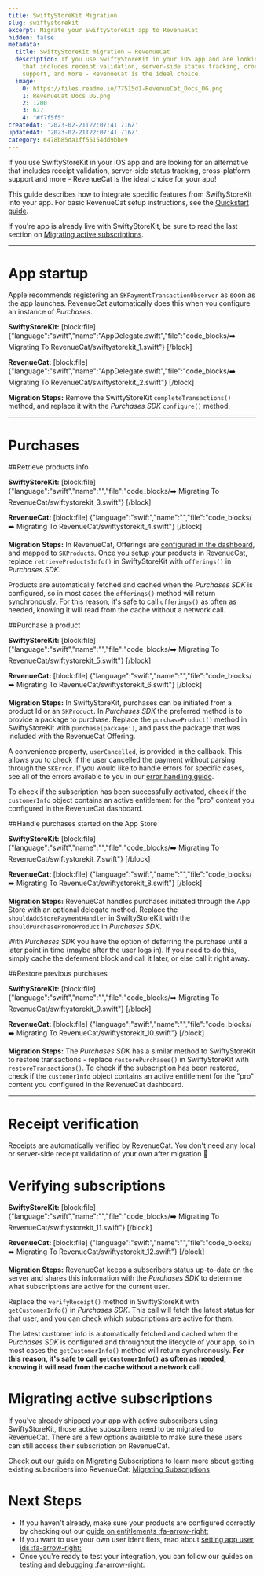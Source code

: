 ```yaml
---
title: SwiftyStoreKit Migration
slug: swiftystorekit
excerpt: Migrate your SwiftyStoreKit app to RevenueCat
hidden: false
metadata:
  title: SwiftyStoreKit migration – RevenueCat
  description: If you use SwiftyStoreKit in your iOS app and are looking for an alternative
    that includes receipt validation, server-side status tracking, cross-platform
    support, and more - RevenueCat is the ideal choice.
  image:
    0: https://files.readme.io/77515d1-RevenueCat_Docs_OG.png
    1: RevenueCat Docs OG.png
    2: 1200
    3: 627
    4: "#f7f5f5"
createdAt: '2023-02-21T22:07:41.716Z'
updatedAt: '2023-02-21T22:07:41.716Z'
category: 6478b85da1ff55154dd9bbe9
---
```

If you use SwiftyStoreKit in your iOS app and are looking for an alternative that includes receipt validation, server-side status tracking, cross-platform support and more - RevenueCat is the ideal choice for your app!

This guide describes how to integrate specific features from SwiftyStoreKit into your app. For basic RevenueCat setup instructions, see the [Quickstart guide](doc:getting-started-1).

If you're app is already live with SwiftyStoreKit, be sure to read the last section on [Migrating active subscriptions](doc:swiftystorekit#section-migrating-active-subscriptions).

-------------------------------------
# App startup

Apple recommends registering an `SKPaymentTransactionObserver` as soon as the app launches. RevenueCat automatically does this when you configure an instance of *Purchases*.

**SwiftyStoreKit:**
[block:file]
{"language":"swift","name":"AppDelegate.swift","file":"code_blocks/➡️ Migrating To RevenueCat/swiftystorekit_1.swift"}
[/block]


**RevenueCat:**
[block:file]
{"language":"swift","name":"AppDelegate.swift","file":"code_blocks/➡️ Migrating To RevenueCat/swiftystorekit_2.swift"}
[/block]

**Migration Steps:**
Remove the SwiftyStoreKit `completeTransactions()` method, and replace it with the *Purchases SDK* `configure()` method.

-------------------------------------
# Purchases

##Retrieve products info

**SwiftyStoreKit:**
[block:file]
{"language":"swift","name":"","file":"code_blocks/➡️ Migrating To RevenueCat/swiftystorekit_3.swift"}
[/block]

**RevenueCat:**
[block:file]
{"language":"swift","name":"","file":"code_blocks/➡️ Migrating To RevenueCat/swiftystorekit_4.swift"}
[/block]

**Migration Steps:**
In RevenueCat, Offerings are [configured in the dashboard](doc:entitlements), and mapped to `SKProduct`s. Once you setup your products in RevenueCat, replace `retrieveProductsInfo()` in SwiftyStoreKit with `offerings()` in *Purchases SDK*.

Products are automatically fetched and cached when the *Purchases SDK* is configured, so in most cases the `offerings()` method will return synchronously. For this reason, it's safe to call `offerings()` as often as needed, knowing it will read from the cache without a network call.


##Purchase a product

**SwiftyStoreKit:**
[block:file]
{"language":"swift","name":"","file":"code_blocks/➡️ Migrating To RevenueCat/swiftystorekit_5.swift"}
[/block]

**RevenueCat:**
[block:file]
{"language":"swift","name":"","file":"code_blocks/➡️ Migrating To RevenueCat/swiftystorekit_6.swift"}
[/block]

**Migration Steps:**
In SwiftyStoreKit, purchases can be initiated from a product Id or an `SKProduct`. In *Purchases SDK* the preferred method is to provide a package to purchase. Replace the `purchaseProduct()` method in SwiftyStoreKit with `purchase(package:)`, and pass the package that was included with the RevenueCat Offering.

A convenience property, `userCancelled`, is provided in the callback. This allows you to check if the user cancelled the payment without parsing through the `SKError`. If you would like to handle errors for specific cases, see all of the errors available to you in our [error handling guide](doc:errors).

To check if the subscription has been successfully activated, check if the `customerInfo` object contains an active entitlement for the "pro" content you configured in the RevenueCat dashboard. 

##Handle purchases started on the App Store

**SwiftyStoreKit:**
[block:file]
{"language":"swift","name":"","file":"code_blocks/➡️ Migrating To RevenueCat/swiftystorekit_7.swift"}
[/block]

**RevenueCat:**
[block:file]
{"language":"swift","name":"","file":"code_blocks/➡️ Migrating To RevenueCat/swiftystorekit_8.swift"}
[/block]

**Migration Steps:**
RevenueCat handles purchases initiated through the App Store with an optional delegate method. Replace the `shouldAddStorePaymentHandler` in SwiftyStoreKit with the `shouldPurchasePromoProduct` in *Purchases SDK*.

With *Purchases SDK* you have the option of deferring the purchase until a later point in time (maybe after the user logs in). If you need to do this, simply cache the deferment block and call it later, or else call it right away.

##Restore previous purchases

**SwiftyStoreKit:**
[block:file]
{"language":"swift","name":"","file":"code_blocks/➡️ Migrating To RevenueCat/swiftystorekit_9.swift"}
[/block]

**RevenueCat:**
[block:file]
{"language":"swift","name":"","file":"code_blocks/➡️ Migrating To RevenueCat/swiftystorekit_10.swift"}
[/block]

**Migration Steps:**
The *Purchases SDK* has a similar method to SwiftyStoreKit to restore transactions - replace `restorePurchases()` in SwiftyStoreKit with `restoreTransactions()`. To check if the subscription has been restored, check if the `customerInfo` object contains an active entitlement for the "pro" content you configured in the RevenueCat dashboard.

-------------------------------------
# Receipt verification

Receipts are automatically verified by RevenueCat. You don't need any local or server-side receipt validation of your own after migration 🎉

# Verifying subscriptions

**SwiftyStoreKit:**
[block:file]
{"language":"swift","name":"","file":"code_blocks/➡️ Migrating To RevenueCat/swiftystorekit_11.swift"}
[/block]

**RevenueCat:**
[block:file]
{"language":"swift","name":"","file":"code_blocks/➡️ Migrating To RevenueCat/swiftystorekit_12.swift"}
[/block]

**Migration Steps:**
RevenueCat keeps a subscribers status up-to-date on the server and shares this information with the *Purchases SDK* to determine what subscriptions are active for the current user. 

Replace the `verifyReceipt()` method in SwiftyStoreKit with `getCustomerInfo()` in *Purchases SDK*. This call will fetch the latest status for that user, and you can check which subscriptions are active for them. 

The latest customer info is automatically fetched and cached when the *Purchases SDK* is configured and throughout the lifecycle of your app, so in most cases the `getCustomerInfo()` method will return synchronously. **For this reason, it's safe to call `getCustomerInfo()` as often as needed, knowing it will read from the cache without a network call.**

# Migrating active subscriptions

If you've already shipped your app with active subscribers using SwiftyStoreKit, those active subscribers need to be migrated to RevenueCat. There are a few options available to make sure these users can still access their subscription on RevenueCat.

Check out our guide on Migrating Subscriptions to learn more about getting existing subscribers into RevenueCat: [Migrating Subscriptions](doc:migrating-existing-subscriptions) 

# Next Steps

* If you haven't already, make sure your products are configured correctly by checking out our [guide on entitlements :fa-arrow-right:](doc:entitlements)
* If you want to use your own user identifiers, read about [setting app user ids :fa-arrow-right:](doc:user-ids)
* Once you're ready to test your integration, you can follow our guides on [testing and debugging :fa-arrow-right:](doc:debugging)